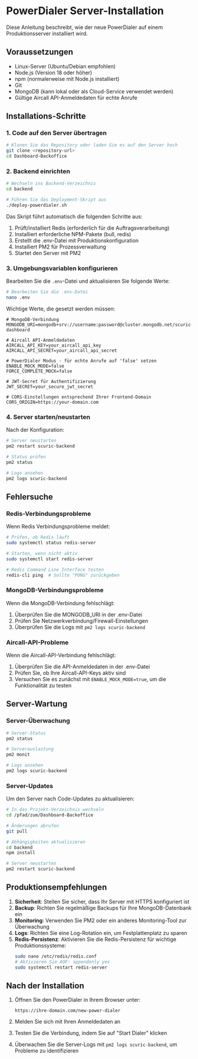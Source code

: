 # PowerDialer Server-Installation

Diese Anleitung beschreibt, wie der neue PowerDialer auf einem Produktionsserver installiert wird.

## Voraussetzungen

- Linux-Server (Ubuntu/Debian empfohlen)
- Node.js (Version 18 oder höher)
- npm (normalerweise mit Node.js installiert)
- Git
- MongoDB (kann lokal oder als Cloud-Service verwendet werden)
- Gültige Aircall API-Anmeldedaten für echte Anrufe

## Installations-Schritte

### 1. Code auf den Server übertragen

```bash
# Klonen Sie das Repository oder laden Sie es auf den Server hoch
git clone <repository-url>
cd Dashboard-Backoffice
```

### 2. Backend einrichten

```bash
# Wechseln ins Backend-Verzeichnis
cd backend

# Führen Sie das Deployment-Skript aus
./deploy-powerdialer.sh
```

Das Skript führt automatisch die folgenden Schritte aus:

1. Prüft/installiert Redis (erforderlich für die Auftragsverarbeitung)
2. Installiert erforderliche NPM-Pakete (bull, redis)
3. Erstellt die .env-Datei mit Produktionskonfiguration
4. Installiert PM2 für Prozessverwaltung
5. Startet den Server mit PM2

### 3. Umgebungsvariablen konfigurieren

Bearbeiten Sie die `.env`-Datei und aktualisieren Sie folgende Werte:

```bash
# Bearbeiten Sie die .env-Datei
nano .env
```

Wichtige Werte, die gesetzt werden müssen:

```
# MongoDB-Verbindung
MONGODB_URI=mongodb+srv://username:password@cluster.mongodb.net/scuric-dashboard

# Aircall API-Anmeldedaten
AIRCALL_API_KEY=your_aircall_api_key
AIRCALL_API_SECRET=your_aircall_api_secret

# PowerDialer Modus - für echte Anrufe auf 'false' setzen
ENABLE_MOCK_MODE=false
FORCE_COMPLETE_MOCK=false

# JWT-Secret für Authentifizierung
JWT_SECRET=your_secure_jwt_secret

# CORS-Einstellungen entsprechend Ihrer Frontend-Domain
CORS_ORIGIN=https://your-domain.com
```

### 4. Server starten/neustarten

Nach der Konfiguration:

```bash
# Server neustarten
pm2 restart scuric-backend

# Status prüfen
pm2 status

# Logs ansehen
pm2 logs scuric-backend
```

## Fehlersuche

### Redis-Verbindungsprobleme

Wenn Redis Verbindungsprobleme meldet:

```bash
# Prüfen, ob Redis läuft
sudo systemctl status redis-server

# Starten, wenn nicht aktiv
sudo systemctl start redis-server

# Redis Command Line Interface testen
redis-cli ping  # Sollte "PONG" zurückgeben
```

### MongoDB-Verbindungsprobleme

Wenn die MongoDB-Verbindung fehlschlägt:

1. Überprüfen Sie die MONGODB_URI in der .env-Datei
2. Prüfen Sie Netzwerkverbindung/Firewall-Einstellungen
3. Überprüfen Sie die Logs mit `pm2 logs scuric-backend`

### Aircall-API-Probleme

Wenn die Aircall-API-Verbindung fehlschlägt:

1. Überprüfen Sie die API-Anmeldedaten in der .env-Datei
2. Prüfen Sie, ob Ihre Aircall-API-Keys aktiv sind
3. Versuchen Sie es zunächst mit `ENABLE_MOCK_MODE=true`, um die Funktionalität zu testen

## Server-Wartung

### Server-Überwachung

```bash
# Server-Status 
pm2 status

# Serverauslastung 
pm2 monit

# Logs ansehen 
pm2 logs scuric-backend
```

### Server-Updates

Um den Server nach Code-Updates zu aktualisieren:

```bash
# In das Projekt-Verzeichnis wechseln
cd /pfad/zum/Dashboard-Backoffice

# Änderungen abrufen
git pull

# Abhängigkeiten aktualisieren
cd backend
npm install

# Server neustarten
pm2 restart scuric-backend
```

## Produktionsempfehlungen

1. **Sicherheit**: Stellen Sie sicher, dass Ihr Server mit HTTPS konfiguriert ist
2. **Backup**: Richten Sie regelmäßige Backups für Ihre MongoDB-Datenbank ein
3. **Monitoring**: Verwenden Sie PM2 oder ein anderes Monitoring-Tool zur Überwachung
4. **Logs**: Richten Sie eine Log-Rotation ein, um Festplattenplatz zu sparen
5. **Redis-Persistenz**: Aktivieren Sie die Redis-Persistenz für wichtige Produktionssysteme:
   ```bash
   sudo nano /etc/redis/redis.conf
   # Aktivieren Sie AOF: appendonly yes
   sudo systemctl restart redis-server
   ```

## Nach der Installation

1. Öffnen Sie den PowerDialer in Ihrem Browser unter:
   ```
   https://ihre-domain.com/new-power-dialer
   ```

2. Melden Sie sich mit Ihren Anmeldedaten an

3. Testen Sie die Verbindung, indem Sie auf "Start Dialer" klicken

4. Überwachen Sie die Server-Logs mit `pm2 logs scuric-backend`, um Probleme zu identifizieren